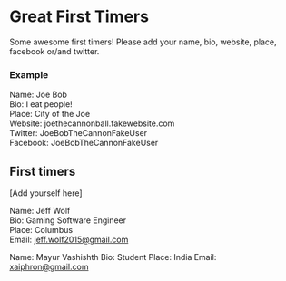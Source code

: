 # Great First Timers

Some awesome first timers! Please add your name, bio, website, place, facebook or/and twitter.

### Example

Name: Joe Bob  
Bio: I eat people!  
Place: City of the Joe  
Website: joethecannonball.fakewebsite.com  
Twitter: JoeBobTheCannonFakeUser  
Facebook: JoeBobTheCannonFakeUser  

## First timers

[Add yourself here]

Name: Jeff Wolf  
Bio: Gaming Software Engineer  
Place: Columbus  
Email: jeff.wolf2015@gmail.com  

Name: Mayur Vashishth
Bio: Student
Place: India
Email: xaiphron@gmail.com

